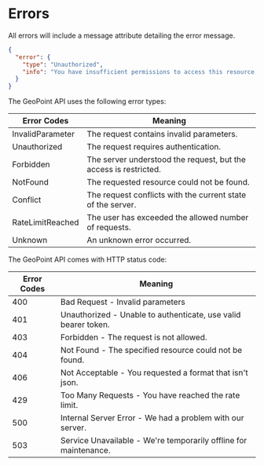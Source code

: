 # Errors

All errors will include a message attribute detailing the error message.

```json
{
  "error": {
    "type": "Unauthorized",
    "info": "You have insufficient permissions to access this resource."
  }
}
```

The GeoPoint API uses the following error types:

| Error Codes | Meaning                                                          |
|-------------|------------------------------------------------------------------|
| InvalidParameter | The request contains invalid parameters.                   |
| Unauthorized | The request requires authentication.                       |
| Forbidden | The server understood the request, but the access is restricted. |
| NotFound | The requested resource could not be found.                   |
| Conflict | The request conflicts with the current state of the server.  |
| RateLimitReached | The user has exceeded the allowed number of requests.      |
| Unknown | An unknown error occurred.                                  |

The GeoPoint API comes with HTTP status code:

| Error Codes | Meaning                                                          |
|-------------|------------------------------------------------------------------|
| 400         | Bad Request - Invalid parameters                                 |
| 401         | Unauthorized - Unable to authenticate, use valid bearer token.   |
| 403         | Forbidden - The request is not allowed.                          |
| 404         | Not Found - The specified resource could not be found.           |
| 406         | Not Acceptable - You requested a format that isn't json.         |
| 429         | Too Many Requests - You have reached the rate limit.             |
| 500         | Internal Server Error - We had a problem with our server.        |
| 503         | Service Unavailable - We're temporarily offline for maintenance. |
